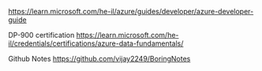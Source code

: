 https://learn.microsoft.com/he-il/azure/guides/developer/azure-developer-guide

DP-900 certification
    https://learn.microsoft.com/he-il/credentials/certifications/azure-data-fundamentals/


Github Notes
    https://github.com/vijay2249/BoringNotes

    